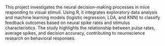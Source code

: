 This project investigates the neural decision-making processes in mice responding to visual stimuli. Using R, it integrates exploratory data analysis and machine learning models (logistic regression, LDA, and KNN) to classify feedback outcomes based on neural spike rates and stimulus characteristics. The study highlights the relationship between pulse rates, average spikes, and decision accuracy, contributing to neuroscience research on behavioral responses.

